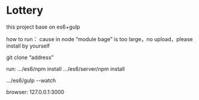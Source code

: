 # Lottery
this project base on es6+gulp

how to run：
cause in node “module bage” is too large，no upload，please install by yourself

git clone “address”

run:
.../es6/npm install
.../es6/server/npm install

.../es6/gulp --watch

browser:
127.0.0.1:3000
